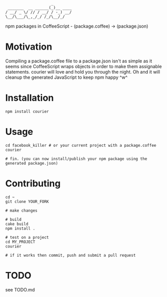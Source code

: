                         _        
     _______  __ ______(_)__ ____
    / __/ _ \/ // / __/ / -_) __/
    \__/\___/\_,_/_/ /_/\__/_/   

npm packages in CoffeeScript - (package.coffee) -> (package.json)

# Motivation
  Compiling a package.coffee file to a package.json isn't as simple as it seems since CoffeeScript wraps objects in order to make them assignable statements. courier will love and hold you through the night. Oh and it will cleanup the generated JavaScript to keep npm happy ^w^

# Installation
    npm install courier
  
# Usage
    cd facebook_killer # or your current project with a package.coffee
    courier
    
    # fin. (you can now install/publish your npm package using the generated package.json)

# Contributing
    cd ~
    git clone YOUR_FORK
    
    # make changes
    
    # build    
    cake build
    npm install .
    
    # test on a project
    cd MY_PROJECT
    courier
    
    # if it works then commit, push and submit a pull request

# TODO
  see TODO.md